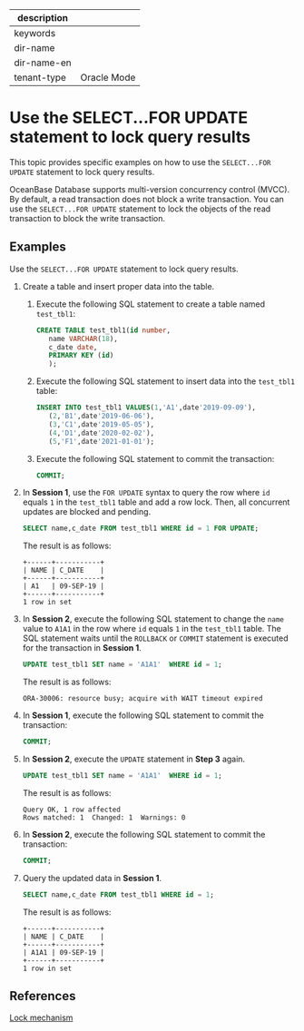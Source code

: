 |description||
|---|---|
|keywords||
|dir-name||
|dir-name-en||
|tenant-type|Oracle Mode|

# Use the SELECT...FOR UPDATE statement to lock query results

This topic provides specific examples on how to use the `SELECT...FOR UPDATE` statement to lock query results.

OceanBase Database supports multi-version concurrency control (MVCC). By default, a read transaction does not block a write transaction. You can use the `SELECT...FOR UPDATE` statement to lock the objects of the read transaction to block the write transaction.

## Examples

Use the `SELECT...FOR UPDATE` statement to lock query results.

1. Create a table and insert proper data into the table.

   1. Execute the following SQL statement to create a table named `test_tbl1`:

      ```sql
      CREATE TABLE test_tbl1(id number,
         name VARCHAR(18),
         c_date date,
         PRIMARY KEY (id)
         );
      ```

   2. Execute the following SQL statement to insert data into the `test_tbl1` table:

      ```sql
      INSERT INTO test_tbl1 VALUES(1,'A1',date'2019-09-09'),
         (2,'B1',date'2019-06-06'),
         (3,'C1',date'2019-05-05'),
         (4,'D1',date'2020-02-02'),
         (5,'F1',date'2021-01-01');
      ```

   3. Execute the following SQL statement to commit the transaction:

      ```sql
      COMMIT;
      ```

2. In **Session 1**, use the `FOR UPDATE` syntax to query the row where `id` equals `1` in the `test_tbl1` table and add a row lock. Then, all concurrent updates are blocked and pending.

   ```sql
   SELECT name,c_date FROM test_tbl1 WHERE id = 1 FOR UPDATE;
   ```

   The result is as follows:

   ```shell
   +------+-----------+
   | NAME | C_DATE    |
   +------+-----------+
   | A1   | 09-SEP-19 |
   +------+-----------+
   1 row in set
   ```

3. In **Session 2**, execute the following SQL statement to change the `name` value to `A1A1` in the row where `id` equals `1` in the `test_tbl1` table. The SQL statement waits until the `ROLLBACK` or `COMMIT` statement is executed for the transaction in **Session 1**.

   ```sql
   UPDATE test_tbl1 SET name = 'A1A1'  WHERE id = 1;
   ```

   The result is as follows:

   ```shell
   ORA-30006: resource busy; acquire with WAIT timeout expired
   ```

4. In **Session 1**, execute the following SQL statement to commit the transaction:

   ```sql
   COMMIT;
   ```

5. In **Session 2**, execute the `UPDATE` statement in **Step 3** again.

   ```sql
   UPDATE test_tbl1 SET name = 'A1A1'  WHERE id = 1;
   ```

   The result is as follows:

   ```shell
   Query OK, 1 row affected
   Rows matched: 1  Changed: 1  Warnings: 0
   ```

6. In **Session 2**, execute the following SQL statement to commit the transaction:

   ```sql
   COMMIT;
   ```

7. Query the updated data in **Session 1**.

   ```sql
   SELECT name,c_date FROM test_tbl1 WHERE id = 1;
   ```

   The result is as follows:

   ```shell
   +------+-----------+
   | NAME | C_DATE    |
   +------+-----------+
   | A1A1 | 09-SEP-19 |
   +------+-----------+
   1 row in set
   ```

## References

[Lock mechanism](../../../../700.reference/100.oceanbase-database-concepts/800.transaction-management/200.transaction-concurrency-and-consistency/300.concurrency-control/200.lock-mechanism.md)

